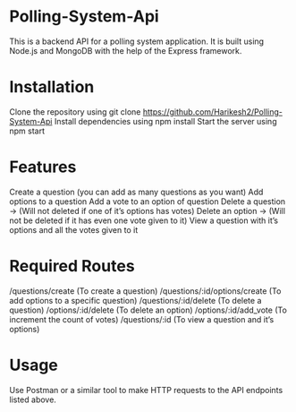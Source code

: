 # Polling-System-Api
This is a backend API for a polling system application. It is built using Node.js and MongoDB with the help of the Express framework.

# Installation
Clone the repository using git clone https://github.com/Harikesh2/Polling-System-Api
Install dependencies using npm install
Start the server using npm start

# Features
Create a question (you can add as many questions as you want)
Add options to a question
Add a vote to an option of question
Delete a question → (Will not deleted if one of it’s options has votes)
Delete an option → (Will not be deleted if it has even one vote given to it)
View a question with it’s options and all the votes given to it

# Required Routes
/questions/create (To create a question)
/questions/:id/options/create (To add options to a specific question)
/questions/:id/delete (To delete a question)
/options/:id/delete (To delete an option)
/options/:id/add_vote (To increment the count of votes)
/questions/:id (To view a question and it’s options)

# Usage
Use Postman or a similar tool to make HTTP requests to the API endpoints listed above.

